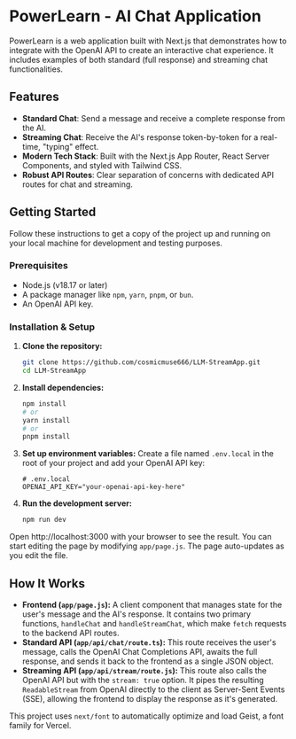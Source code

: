 # PowerLearn - AI Chat Application

PowerLearn is a web application built with Next.js that demonstrates how to integrate with the OpenAI API to create an interactive chat experience. It includes examples of both standard (full response) and streaming chat functionalities.

## Features

- **Standard Chat**: Send a message and receive a complete response from the AI.
- **Streaming Chat**: Receive the AI's response token-by-token for a real-time, "typing" effect.
- **Modern Tech Stack**: Built with the Next.js App Router, React Server Components, and styled with Tailwind CSS.
- **Robust API Routes**: Clear separation of concerns with dedicated API routes for chat and streaming.

## Getting Started

Follow these instructions to get a copy of the project up and running on your local machine for development and testing purposes.

### Prerequisites

- Node.js (v18.17 or later)
- A package manager like `npm`, `yarn`, `pnpm`, or `bun`.
- An OpenAI API key.

### Installation & Setup

1.  **Clone the repository:**
    ```bash
    git clone https://github.com/cosmicmuse666/LLM-StreamApp.git
    cd LLM-StreamApp
    ```

2.  **Install dependencies:**
    ```bash
    npm install
    # or
    yarn install
    # or
    pnpm install
    ```

3.  **Set up environment variables:**
    Create a file named `.env.local` in the root of your project and add your OpenAI API key:
    ```
    # .env.local
    OPENAI_API_KEY="your-openai-api-key-here"
    ```

4.  **Run the development server:**
    ```bash
    npm run dev
    ```

Open http://localhost:3000 with your browser to see the result. You can start editing the page by modifying `app/page.js`. The page auto-updates as you edit the file.

## How It Works

-   **Frontend (`app/page.js`):** A client component that manages state for the user's message and the AI's response. It contains two primary functions, `handleChat` and `handleStreamChat`, which make `fetch` requests to the backend API routes.
-   **Standard API (`app/api/chat/route.ts`):** This route receives the user's message, calls the OpenAI Chat Completions API, awaits the full response, and sends it back to the frontend as a single JSON object.
-   **Streaming API (`app/api/stream/route.js`):** This route also calls the OpenAI API but with the `stream: true` option. It pipes the resulting `ReadableStream` from OpenAI directly to the client as Server-Sent Events (SSE), allowing the frontend to display the response as it's generated.

This project uses `next/font` to automatically optimize and load Geist, a font family for Vercel.

